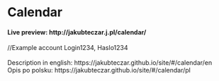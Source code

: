 # Calendar
<h4>Live preview: http://jakubteczar.j.pl/calendar/ </h4>
//Example account Login1234, Haslo1234 <br><br>
Description in english: https://jakubteczar.github.io/site/#/calendar/en </br>
Opis po polsku: https://jakubteczar.github.io/site/#/calendar/pl
